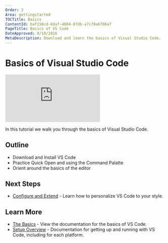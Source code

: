 ```yaml
---
Order: 2
Area: gettingstarted
TOCTitle: Basics
ContentId: baf150cd-6daf-4604-87db-a7c70a6706a7
PageTitle: Basics of VS Code
DateApproved: 8/10/2016
MetaDescription: Download and learn the basics of Visual Studio Code.
---
```


# Basics of Visual Studio Code

<iframe src="https://www.youtube.com/embed/fpqy0ZkavWM?rel=0&amp;disablekb=0&amp;modestbranding=1&amp;showinfo=0" frameborder="0" allowfullscreen></iframe>

In this tutorial we walk you through the basics of Visual Studio Code. 

## Outline

* Download and Install VS Code
* Practice Quick Open and using the Command Palatte
* Orient around the basics of the editor

## Next Steps

* [Configure and Extend](/docs/gettingstarted/configure) - Learn how to personalize VS Code to your style. 

## Learn More

* [The Basics](/docs/editor/codebasics) - View the documentation for the basics of VS Code. 
* [Setup Overview](/docs/setup/setup-overview) - Documentation for getting up and running with VS Code, including for each platform. 